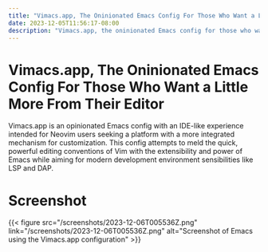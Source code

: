 ```yaml
---
title: "Vimacs.app, The Oninionated Emacs Config For Those Who Want a Little More From Their Editor"
date: 2023-12-05T11:56:17-08:00
description: "Vimacs.app, the oninionated Emacs config for those who want a little more from their editor"
---
```

# Vimacs.app, The Oninionated Emacs Config For Those Who Want a Little More From Their Editor

Vimacs.app is an opinionated Emacs config with an IDE-like experience intended for Neovim users seeking a platform with a more integrated mechanism for customization.  This config attempts to meld the quick, powerful editing conventions of Vim with the extensibility and power of Emacs while aiming for modern development environment sensibilities like LSP and DAP.

# Screenshot

{{< figure src="/screenshots/2023-12-06T005536Z.png" link="/screenshots/2023-12-06T005536Z.png" alt="Screenshot of Emacs using the Vimacs.app configuration" >}}
